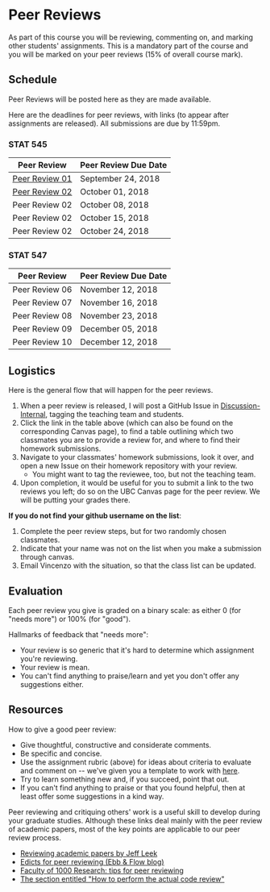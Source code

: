 # Peer Reviews

As part of this course you will be reviewing, commenting on, and marking other students' assignments. This is a mandatory part of the course and you will be marked on your peer reviews (15% of overall course mark).

## Schedule

Peer Reviews will be posted here as they are made available.

Here are the deadlines for peer reviews, with links (to appear after assignments are released). All submissions are due by 11:59pm.

### STAT 545

| Peer Review    | Peer Review Due Date  |
|----------------|-----------------------|
| [Peer Review 01](hw01/pr01.html) | September 24, 2018 |
| [Peer Review 02](hw02/pr02.html) | October 01, 2018 |
| Peer Review 02 | October 08, 2018 |
| Peer Review 02 | October 15, 2018 |
| Peer Review 02 | October 24, 2018 |

### STAT 547

| Peer Review    | Peer Review Due Date  |
|----------------|-----------------------|
| Peer Review 06 | November 12, 2018 |    
| Peer Review 07 | November 16, 2018 |    
| Peer Review 08 | November 23, 2018 |    
| Peer Review 09 | December 05, 2018 |    
| Peer Review 10 | December 12, 2018 |    


## Logistics

Here is the general flow that will happen for the peer reviews.

1. When a peer review is released, I will post a GitHub Issue in [Discussion-Internal](https://github.com/STAT545-UBC/Discussion-Internal), tagging the teaching team and students.
2. Click the link in the table above (which can also be found on the corresponding Canvas page), to find a table outlining which two classmates you are to provide a review for, and where to find their homework submissions.
3. Navigate to your classmates' homework submissions, look it over, and open a new Issue on their homework repository with your review.
	- You might want to tag the reviewee, too, but not the teaching team. 
4. Upon completion, it would be useful for you to submit a link to the two reviews you left; do so on the UBC Canvas page for the peer review. We will be putting your grades there.

__If you do not find your github username on the list__: 

1. Complete the peer review steps, but for two randomly chosen classmates.
2. Indicate that your name was not on the list when you make a submission through canvas.
3. Email Vincenzo with the situation, so that the class list can be updated. 

## Evaluation

Each peer review you give is graded on a binary scale: as either 0 (for "needs more") or 100% (for "good"). 

Hallmarks of feedback that "needs more":

- Your review is so generic that it's hard to determine which assignment you're reviewing.
- Your review is mean.
- You can't find anything to praise/learn and yet you don't offer any suggestions either.


## Resources

How to give a good peer review:

-   Give thoughtful, constructive and considerate comments.
-   Be specific and concise.
-   Use the assignment rubric (above) for ideas about criteria to evaluate and comment on -- we've given you a template to work with [here](https://github.com/STAT545-UBC/Classroom/blob/master/assignments/peer-review-template.md).
-   Try to learn something new and, if you succeed, point that out.
-   If you can't find anything to praise or that you found helpful, then at least offer some suggestions in a kind way.

Peer reviewing and critiquing others' work is a useful skill to develop during your graduate studies. Although these links deal mainly with the peer review of academic papers, most of the key points are applicable to our peer review process.

-   [Reviewing academic papers by Jeff Leek](https://github.com/jtleek/reviews/blob/master/README.md)
-   [Edicts for peer reviewing (Ebb & Flow blog)](http://evol-eco.blogspot.ca/2014/09/edicts-for-peer-reviewing.html)
-   [Faculty of 1000 Research: tips for peer reviewing](http://f1000research.com/peer-reviewing-tips)
-   [The section entitled "How to perform the actual code review"](http://zonca.github.io/2014/08/code-review-for-scientific-computing.html)
